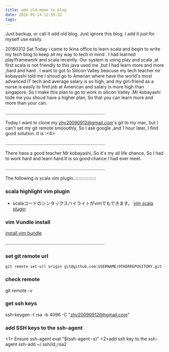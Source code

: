 ```yaml
---
title: add old memo to blog
date: 2016-05-14 12:59:32
tags:
---
```

Just backup, or call it add old blog.
Just ignore this blog.
I add it just for myself use easily.
<!--more-->
20160312 Sat
Today i came to ikina office to learn scala and begin to write my tech blog to keep all my way to tech in mind .
I had learned play!framework and scala recently. Our system is using play and scala ,at first scala is not friendly to this java used me ,but I had learn more and more ,hard and hard .
I want to got to Silicon Valley beacuse my tech teacher mr kobayashi told me I shoud go to Amerian where have the world's most advanced IT tech and average salary is so high, and my girl-friend as a nurse is easily to find job at American and salary is more high than singapore.
So I make this plan to go to work in silicon Valley .Mr kobayashi tode me you shoud have a higher plan, So that you can learn more and more than your can.

..............................................................................

Today I want to clone my zhy20090912@gmail.com's git to my mac, but I can't set my git remote smooothly, So I ask google ,and 1 hour later, I find good solution. It is :<4>

..............................................................................

There hava a good teacher Mr kobayashi, So it's my all life chance, So I had to work hard and learn hard.It is so good chance I had ever meet.

..............................................................................

The following is scala vim plugin.:::::::::::::::::
### scala highlight vim plugin
* scalaコードのシンタックスハイライトがvimでもできます。
[vim scala plugin](https://github.com/derekwyatt/vim-scala)

### vim Vundle install
[install vim bundle](http://www.kuqin.com/shuoit/20160112/349997.html)

..............................................................................

### set git remote url
```
git remote set-url origin git@github.com:USERNAME/OTHERREPOSITORY.git
```

### check remote
git remote -v

### get ssh keys
ssh-keygen -t rsa -b 4096 -C "zhy20090912@hgmail.com"

### add SSH keys to the ssh-agent
<1> Ensure ssh-agent 
eval "$(ssh-agent -s)"
<2>add ssh key to the ssh-agent
ssh-add ~/.ssh/id_rsa2

